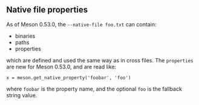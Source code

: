 ## Native file properties

As of Meson 0.53.0, the `--native-file foo.txt` can contain:

* binaries
* paths
* properties

which are defined and used the same way as in cross files.
The `properties` are new for Meson 0.53.0, and are read like:

```meson
x = meson.get_native_property('foobar', 'foo')
```

where `foobar` is the property name, and the optional `foo` is the fallback string value.